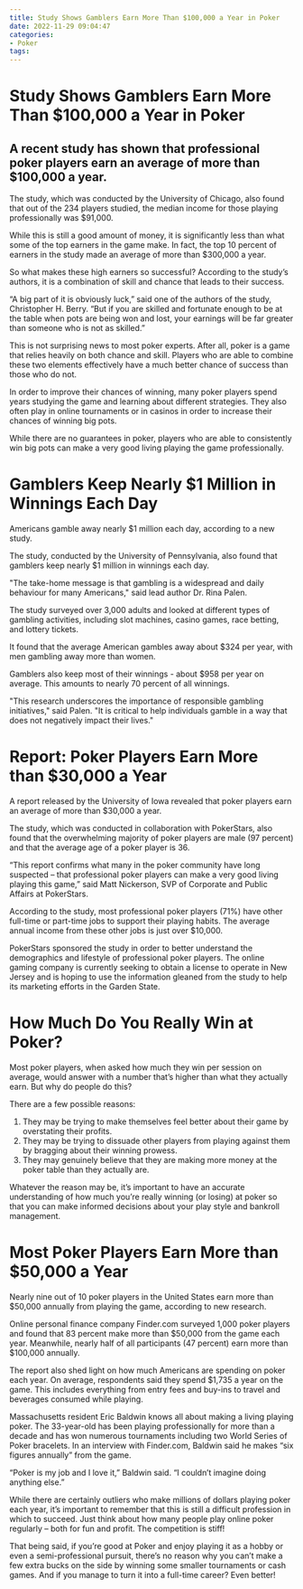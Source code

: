 ```yaml
---
title: Study Shows Gamblers Earn More Than $100,000 a Year in Poker
date: 2022-11-29 09:04:47
categories:
- Poker
tags:
---
```



#  Study Shows Gamblers Earn More Than $100,000 a Year in Poker

## A recent study has shown that professional poker players earn an average of more than $100,000 a year.

The study, which was conducted by the University of Chicago, also found that out of the 234 players studied, the median income for those playing professionally was $91,000.

While this is still a good amount of money, it is significantly less than what some of the top earners in the game make. In fact, the top 10 percent of earners in the study made an average of more than $300,000 a year.

So what makes these high earners so successful? According to the study’s authors, it is a combination of skill and chance that leads to their success.

“A big part of it is obviously luck,” said one of the authors of the study, Christopher H. Berry. “But if you are skilled and fortunate enough to be at the table when pots are being won and lost, your earnings will be far greater than someone who is not as skilled.”

This is not surprising news to most poker experts. After all, poker is a game that relies heavily on both chance and skill. Players who are able to combine these two elements effectively have a much better chance of success than those who do not.

In order to improve their chances of winning, many poker players spend years studying the game and learning about different strategies. They also often play in online tournaments or in casinos in order to increase their chances of winning big pots.

While there are no guarantees in poker, players who are able to consistently win big pots can make a very good living playing the game professionally.

#  Gamblers Keep Nearly $1 Million in Winnings Each Day

Americans gamble away nearly $1 million each day, according to a new study.

The study, conducted by the University of Pennsylvania, also found that gamblers keep nearly $1 million in winnings each day.

"The take-home message is that gambling is a widespread and daily behaviour for many Americans," said lead author Dr. Rina Palen.

The study surveyed over 3,000 adults and looked at different types of gambling activities, including slot machines, casino games, race betting, and lottery tickets.

It found that the average American gambles away about $324 per year, with men gambling away more than women.

Gamblers also keep most of their winnings - about $958 per year on average. This amounts to nearly 70 percent of all winnings.

"This research underscores the importance of responsible gambling initiatives," said Palen. "It is critical to help individuals gamble in a way that does not negatively impact their lives."

#  Report: Poker Players Earn More than $30,000 a Year

A report released by the University of Iowa revealed that poker players earn an average of more than $30,000 a year.

The study, which was conducted in collaboration with PokerStars, also found that the overwhelming majority of poker players are male (97 percent) and that the average age of a poker player is 36.

“This report confirms what many in the poker community have long suspected – that professional poker players can make a very good living playing this game,” said Matt Nickerson, SVP of Corporate and Public Affairs at PokerStars.

According to the study, most professional poker players (71%) have other full-time or part-time jobs to support their playing habits. The average annual income from these other jobs is just over $10,000.

PokerStars sponsored the study in order to better understand the demographics and lifestyle of professional poker players. The online gaming company is currently seeking to obtain a license to operate in New Jersey and is hoping to use the information gleaned from the study to help its marketing efforts in the Garden State.

#  How Much Do You Really Win at Poker? 

Most poker players, when asked how much they win per session on average, would answer with a number that’s higher than what they actually earn. 
But why do people do this? 

There are a few possible reasons: 

1) They may be trying to make themselves feel better about their game by overstating their profits. 
2) They may be trying to dissuade other players from playing against them by bragging about their winning prowess. 
3) They may genuinely believe that they are making more money at the poker table than they actually are. 

Whatever the reason may be, it’s important to have an accurate understanding of how much you’re really winning (or losing) at poker so that you can make informed decisions about your play style and bankroll management.

#  Most Poker Players Earn More than $50,000 a Year

Nearly nine out of 10 poker players in the United States earn more than $50,000 annually from playing the game, according to new research.

Online personal finance company Finder.com surveyed 1,000 poker players and found that 83 percent make more than $50,000 from the game each year. Meanwhile, nearly half of all participants (47 percent) earn more than $100,000 annually.

The report also shed light on how much Americans are spending on poker each year. On average, respondents said they spend $1,735 a year on the game. This includes everything from entry fees and buy-ins to travel and beverages consumed while playing.

 Massachusetts resident Eric Baldwin knows all about making a living playing poker. The 33-year-old has been playing professionally for more than a decade and has won numerous tournaments including two World Series of Poker bracelets. In an interview with Finder.com, Baldwin said he makes “six figures annually” from the game.

“Poker is my job and I love it,” Baldwin said. “I couldn’t imagine doing anything else.”

While there are certainly outliers who make millions of dollars playing poker each year, it’s important to remember that this is still a difficult profession in which to succeed. Just think about how many people play online poker regularly – both for fun and profit. The competition is stiff!

That being said, if you’re good at Poker and enjoy playing it as a hobby or even a semi-professional pursuit, there’s no reason why you can’t make a few extra bucks on the side by winning some smaller tournaments or cash games. And if you manage to turn it into a full-time career? Even better!